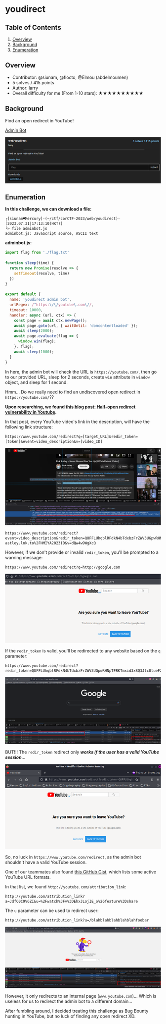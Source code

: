 # youdirect

## Table of Contents

1. [Overview](#overview)
2. [Background](#background)
3. [Enumeration](#enumeration)

## Overview

- Contributor: @siunam, @flocto, @Elmou (abdelmoumen)
- 5 solves / 415 points
- Author: larry
- Overall difficulty for me (From 1-10 stars): ★★★★★★★★★★

## Background

Find an open redirect in YouTube!

[Admin Bot](https://adminbot.be.ax/web-youdirect)

![](https://raw.githubusercontent.com/siunam321/CTF-Writeups/main/corCTF-2023/images/Pasted%20image%2020230731171243.png)

## Enumeration

**In this challenge, we can download a file:**
```shell
┌[siunam♥Mercury]-(~/ctf/corCTF-2023/web/youdirect)-[2023.07.31|17:13:10(HKT)]
└> file adminbot.js     
adminbot.js: JavaScript source, ASCII text
```

**adminbot.js:**
```js
import flag from './flag.txt'

function sleep(time) {
  return new Promise(resolve => {
    setTimeout(resolve, time)
  })
}

export default {
  name: 'youdirect admin bot',
  urlRegex: /^https:\/\/youtube\.com\//,
  timeout: 10000,
  handler: async (url, ctx) => {
    const page = await ctx.newPage();
    await page.goto(url, { waitUntil: 'domcontentloaded' });
    await sleep(2000);
    await page.evaluate(flag => {
      window.win(flag);
    }, flag);
    await sleep(1000);
  }
}
```

In here, the admin bot will check the URL is `https://youtube.com/`, then go to our provided URL, sleep for 2 seconds, create `win` attribute in `window` object, and sleep for 1 second.

Hmm... Do we really need to find an undiscovered open redirect in `https://youtube.com/`??

**Upon researching, we found [this blog post: Half-open redirect vulnerability in Youtube](https://untrustednetwork.net/en/2019/07/22/half-open-redirect-vulnerability-in-youtube/).**

In that post, every YouTube video's link in the description, will have the following link structure:

```
https://www.youtube.com/redirect?q=[target_URL]&redir_token=[token]&event=video_description&v=[video_ID]
```

![](https://raw.githubusercontent.com/siunam321/CTF-Writeups/main/corCTF-2023/images/Pasted%20image%2020230731171917.png)

```
https://www.youtube.com/redirect?event=video_description&redir_token=QUFFLUhqblRFdkN4bTdxbzFrZWV3UGpwRHNpTFRKTmxid3xBQ3Jtc0tueFZyNjJtU0VGd2tTaWMzS0cwWHdFRF90MmhnNG9vdzZjdXlxR1ZsUGJtUHlqT0lGRUNZdzlNM2FfZU5UcDEtbGJ4N3NrNlIxTVo0T3M1SHJ2N2dUSWlpeld2TkpOQ1d5SlEzT2N2VzA5dlpwbHhHVQ&q=https%3A%2F%2Frick-astley.lnk.to%2FHMIYA2023ID&v=dQw4w9WgXcQ
```

However, if we don't provide or invalid `redir_token`, you'll be prompted to a warning message:

```
https://www.youtube.com/redirect?q=http://google.com
```

![](https://raw.githubusercontent.com/siunam321/CTF-Writeups/main/corCTF-2023/images/Pasted%20image%2020230731172055.png)

If the `redir_token` is valid, you'll be redirected to any website based on the `q` parameter:

```
https://www.youtube.com/redirect?redir_token=QUFFLUhqblRFdkN4bTdxbzFrZWV3UGpwRHNpTFRKTmxid3xBQ3Jtc0tueFZyNjJtU0VGd2tTaWMzS0cwWHdFRF90MmhnNG9vdzZjdXlxR1ZsUGJtUHlqT0lGRUNZdzlNM2FfZU5UcDEtbGJ4N3NrNlIxTVo0T3M1SHJ2N2dUSWlpeld2TkpOQ1d5SlEzT2N2VzA5dlpwbHhHVQ&q=http://google.com
```

![](https://raw.githubusercontent.com/siunam321/CTF-Writeups/main/corCTF-2023/images/Pasted%20image%2020230731172229.png)

BUT!!! The `redir_token` redirect only ***works if the user has a valid YouTube session***...

![](https://raw.githubusercontent.com/siunam321/CTF-Writeups/main/corCTF-2023/images/Pasted%20image%2020230731172510.png)

So, no luck in `https://www.youtube.com/redirect`, as the admin bot shouldn't have a valid YouTube session.

One of our teammates also found [this GitHub Gist](https://gist.github.com/rodrigoborgesdeoliveira/987683cfbfcc8d800192da1e73adc486), which lists some active YouTube URL formats.

In that list, we found `http://youtube.com/attribution_link`:

```
http://youtube.com/attribution_link?a=JdfC0C9V6ZI&u=%2Fwatch%3Fv%3DEhxJLojIE_o%26feature%3Dshare
```

The `u` parameter can be used to redirect user:

```
http://youtube.com/attribution_link?u=/blahblahblahblahblahfoobar
```

![](https://raw.githubusercontent.com/siunam321/CTF-Writeups/main/corCTF-2023/images/Pasted%20image%2020230731173010.png)

However, it only redirects to an internal page (`www.youtube.com`)... Which is useless for us to redirect the admin bot to a different domain...

After fumbling around, I decided treating this challenge as Bug Bounty hunting in YouTube, but no luck of finding any open redirect XD.